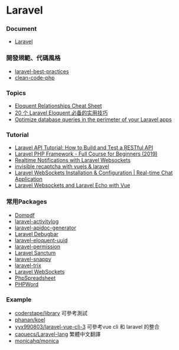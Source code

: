 <a name="#Laravel"></a>
# Laravel

<a name="#document"></a>
### Document
- [Laravel](https://laravel.com)

<a name="#practice"></a>
### 開發規範、代碼風格
- [laravel-best-practices](https://github.com/alexeymezenin/laravel-best-practices)
- [clean-code-php](https://github.com/jupeter/clean-code-php)

<a name="#practice"></a>
### Topics
- [Eloquent Relationships Cheat Sheet](https://hackernoon.com/eloquent-relationships-cheat-sheet-5155498c209)
- [20 个 Laravel Eloquent 必备的实用技巧](https://learnku.com/laravel/t/9991/20-laravel-eloquent-necessary-practical-skills)
- [Optimize database queries in the perimeter of your Laravel apps](https://reinink.ca/articles/optimize-database-queries-in-the-perimeter-of-your-laravel-apps?ref=laravelnews)

<a name="#tutorial"></a>
### Tutorial
- [Laravel API Tutorial: How to Build and Test a RESTful API](https://www.toptal.com/laravel/restful-laravel-api-tutorial)
- [Laravel PHP Framework - Full Course for Beginners (2019)](https://www.youtube.com/watch?v=ImtZ5yENzgE)
- [Realtime Notifications with Laravel Websockets](https://www.youtube.com/watch?v=7MvN0w5BW48)
- [invisible recaptcha with vuejs & laravel](https://gist.github.com/ctf0/8037b629ffde02377adeaa43f46863de)
- [Laravel WebSockets Installation & Configuration | Real-time Chat Application](https://www.youtube.com/watch?v=H_4UubWE9NQ)
- [Laravel Websockets and Laravel Echo with Vue](https://youtu.be/rNOGLLPXzwc)

<a name="Packages"></a>
### 常用Packages
- [Dompdf](https://github.com/dompdf/dompdf)
- [laravel-activitylog](https://github.com/spatie/laravel-activitylog)
- [laravel-apidoc-generator](https://github.com/mpociot/laravel-apidoc-generator)
- [Laravel Debugbar](https://github.com/barryvdh/laravel-debugbar)
- [laravel-eloquent-uuid](https://github.com/goldspecdigital/laravel-eloquent-uuid)
- [laravel-permission](https://github.com/spatie/laravel-permission)
- [Laravel Sanctum](https://laravel.com/docs/8.x/sanctum)
- [laravel-snappy](https://github.com/barryvdh/laravel-snappy)
- [laravel-trix](https://github.com/Te7a-Houdini/laravel-trix)
- [Laravel WebSockets](https://docs.beyondco.de/laravel-websockets)
- [PhpSpreadsheet](https://github.com/PHPOffice/PhpSpreadsheet)
- [PHPWord](https://github.com/PHPOffice/PHPWord)

<a name="Demo"></a>
### Example
- [coderstape/library](https://github.com/coderstape/library) 可參考測試
- [phanan/koel](https://github.com/phanan/koel)
- [yyx990803/laravel-vue-cli-3](https://github.com/yyx990803/laravel-vue-cli-3) 可參考vue cli 和 laravel 的整合
- [caouecs/Laravel-lang](https://github.com/caouecs/Laravel-lang/tree/master/src/zh_TW) 繁體中文翻譯
- [monicahq/monica](https://github.com/monicahq/monica)
